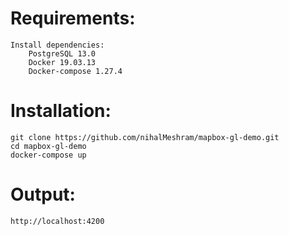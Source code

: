 # Requirements:
    Install dependencies:
        PostgreSQL 13.0
        Docker 19.03.13
        Docker-compose 1.27.4

# Installation:
    git clone https://github.com/nihalMeshram/mapbox-gl-demo.git
    cd mapbox-gl-demo
    docker-compose up

# Output:
    http://localhost:4200
